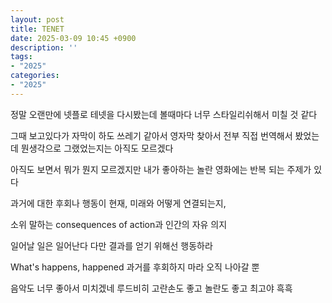 ```yaml
---
layout: post
title: TENET
date: 2025-03-09 10:45 +0900
description: ''
tags:
- "2025"
categories:
- "2025"
---
```

정말 오랜만에 넷플로 테넷을 다시봤는데 볼때마다 너무 스타일리쉬해서 미칠 것 같다  


그때 보고있다가 자막이 하도 쓰레기 같아서 영자막 찾아서 전부 직접 번역해서 봤었는데 뭔생각으로 그랬었는지는 아직도 모르겠다  


아직도 보면서 뭐가 뭔지 모르겠지만 내가 좋아하는 놀란 영화에는 반복 되는 주제가 있다


과거에 대한 후회나 행동이 현재, 미래와 어떻게 연결되는지,  


소위 말하는 consequences of action과 인간의 자유 의지


일어날 일은 일어난다 다만 결과를 얻기 위해선 행동하라


What's happens, happened 과거를 후회하지 마라 오직 나아갈 뿐


음악도 너무 좋아서 미치겠네 루드비히 고란손도 좋고 놀란도 좋고 최고야 흑흑

